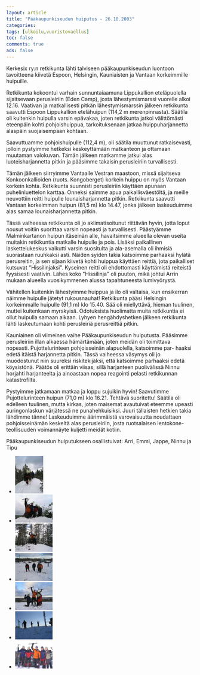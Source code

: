 ```yaml
---
layout: article 
title: "Pääkaupunkiseudun huiputus - 26.10.2003" 
categories: 
tags: [ulkoilu,vuoristovaellus]
toc: false 
comments: true 
ads: false 
---
```


Kerkesix ry:n retkikunta lähti talviseen pääkaupunkiseudun luontoon
tavoitteena kiivetä Espoon, Helsingin, Kauniaisten ja Vantaan
korkeimmille huipuille.

Retkikunta kokoontui varhain sunnuntaiaamuna Lippukallion eteläpuolella
sijaitsevaan perusleiriin (Eden Camp), josta lähestymismarssi vuorelle
alkoi 12.16. Vaativan ja matkallisesti pitkän lähestymismarssin jälkeen
retkikunta saavutti Espoon Lippukallion etelähuipun (114,2 m
merenpinnasta). Säätila oli kuitenkin huipulla varsin epävakaa, joten
retkikunta jatkoi välittömästi eteenpäin kohti pohjoishuippua,
tarkoituksenaan jatkaa huippuharjannetta alaspäin suojaisempaan kohtaan.

Saavuttuamme pohjoishuipulle (112,4 m), oli säätila muuttunut
ratkaisevasti, jolloin pystyimme hetkeksi keskeyttämään matkanteon ja
ottamaan muutaman valokuvan. Tämän jälkeen matkamme jatkui alas
luoteisharjannetta pitkin ja pääsimme takaisin perusleiriin
turvallisesti.

Tämän jälkeen siirryimme Vantaalle Vestran maastoon, missä sijaitseva
Konkoonkallioiden (ruots. Kongoberget) korkein huippu on myös Vantaan
korkein kohta. Retkikunta suunnisti perusleiriin käyttäen apunaan
puhelinluettelon karttaa. Onneksi saimme apua paikallisväestöltä, ja
meille neuvottiin reitti huipulle lounaisharjannetta pitkin. Retkikunta
saavutti Vantaan korkeimman huipun (81,5 m) klo 14.47, jonka jälkeen
laskeuduimme alas samaa lounaisharjannetta pitkin.

Tässä vaiheessa retkikunta oli jo aklimatisoitunut riittävän hyvin,
jotta loput nousut voitiin suorittaa varsin nopeasti ja turvallisesti.
Päästyämme Malminkartanon huipun itäseinän alle, havaitsimme alueella
olevan useita muitakin retkikuntia matkalle huipulle ja pois. Lisäksi
paikallinen laskettelukeskus vaikutti varsin suositulta ja ala-asemalla
oli ihmisiä suorastaan ruuhkaksi asti. Näiden syiden takia katsoimme
parhaaksi hylätä perusreitin, ja sen sijaan kiivetä kohti huippua
käyttäen reittiä, jota paikalliset kutsuvat "Hissilinjaksi". Kyseinen
reitti oli ehdottomasti käyttämistä reiteistä fyysisesti vaativin. Lähes
koko "Hissilinja" oli puuton, mikä johtui Arrin mukaan alueella
vuosikymmenen alussa tapahtuneesta lumivyörystä.

Vähitellen kuitenkin lähestyimme huippua ja ilo oli valtaisa, kun
ensikerran näimme huipulle jätetyt rukousnauhat! Retkikunta pääsi
Helsingin korkeimmalle huipulle (91,1 m) klo 15.40. Sää oli miellyttävä,
hieman tuulinen, muttei kuitenkaan myrskyisä. Odotuksista huolimatta
muita retkikuntia ei ollut huipulla samaan aikaan. Lyhyen
hengähdyshetken jälkeen retkikunta lähti laskeutumaan kohti perusleiriä
perusreittiä pitkin.

Kauniainen oli viimeinen vaihe Pääkaupunkiseudun huiputusta. Pääsimme
perusleiriin illan alkaessa hämärtämään, joten meidän oli toimittava
nopeasti. Pujottelurinteen pohjoisseinän alapuolella, katsoimme par-
haaksi edetä itäistä harjannetta pitkin. Tässä vaiheessa väsymys oli jo
muodostunut niin suureksi riskitekijäksi, että katsoimme parhaaksi edetä
köysistönä. Päätös oli erittäin viisas, sillä harjanteen puolivälissä
Ninnu horjahti harjanteelta ja ainoastaan nopea reagointi pelasti
retkikunnan katastrofilta.

Pystyimme jatkamaan matkaa ja loppu sujuikin hyvin! Saavutimme
Pujottelurinteen huipun (71,0 m) klo 16.21. Tehtävä suoritettu! Säätila
oli edelleen tuulinen, mutta kirkas, joten maisemat avautuivat eteemme
upeasti auringonlaskun värjätessä ne punahehkuisiksi. Juuri tällaisten
hetkien takia lähdimme tänne! Laskeuduimme äärimmäistä varovaisuutta
noudattaen pohjoisseinämän keskeltä alas perusleiriin, josta
ruotsalaisen lentokone- teollisuuden voimannäyte kuljetti meidät kotiin.

Pääkaupunkiseudun huiputukseen osallistuivat: Arri, Emmi, Jappe, Ninnu
ja Tipu

<div class="image-gallery" markdown="1">

-   [![](/images/paakaupunkiseudun-huiputus-26.10.2003/Thumbnails/PKShuiputus_008b.jpg)](/images/paakaupunkiseudun-huiputus-26.10.2003/PKShuiputus_008b.jpg)
-   [![](/images/paakaupunkiseudun-huiputus-26.10.2003/Thumbnails/PKShuiputus_012b.jpg)](/images/paakaupunkiseudun-huiputus-26.10.2003/PKShuiputus_012b.jpg)
-   [![](/images/paakaupunkiseudun-huiputus-26.10.2003/Thumbnails/PKShuiputus_028b.jpg)](/images/paakaupunkiseudun-huiputus-26.10.2003/PKShuiputus_028b.jpg)
-   [![](/images/paakaupunkiseudun-huiputus-26.10.2003/Thumbnails/PKShuiputus_044b.jpg)](/images/paakaupunkiseudun-huiputus-26.10.2003/PKShuiputus_044b.jpg)
-   [![](/images/paakaupunkiseudun-huiputus-26.10.2003/Thumbnails/PKShuiputus_047b.jpg)](/images/paakaupunkiseudun-huiputus-26.10.2003/PKShuiputus_047b.jpg)
-   [![](/images/paakaupunkiseudun-huiputus-26.10.2003/Thumbnails/PKShuiputus_067b.jpg)](/images/paakaupunkiseudun-huiputus-26.10.2003/PKShuiputus_067b.jpg)
-   [![](/images/paakaupunkiseudun-huiputus-26.10.2003/Thumbnails/PKShuiputus_071b.jpg)](/images/paakaupunkiseudun-huiputus-26.10.2003/PKShuiputus_071b.jpg)

</div>
